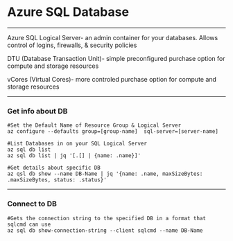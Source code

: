 # Azure SQL Database 
---
Azure SQL Logical Server- an admin container for your databases. Allows control of logins, firewalls, & security policies

DTU (Database Transaction Unit)- simple preconfigured purchase option for compute and storage resources

vCores (Virtual Cores)- more controled purchase option for compute and storage resources

----
### Get info about DB

``` Shell
#Set the Default Name of Resource Group & Logical Server
az configure --defaults group=[group-name]  sql-server=[server-name] 

#List Databases in on your SQL Logical Server
az sql db list 
az sql db list | jq '[.[] | {name: .name}]'

#Get details about specific DB
az qsl db show --name DB-Name | jq '{name: .name, maxSizeBytes: .maxSizeBytes, status: .status}'
```
---
### Connect to DB
```Shell
#Gets the connection string to the specified DB in a format that sqlcmd can use
az sql db show-connection-string --client sqlcmd --name DB-Name
```